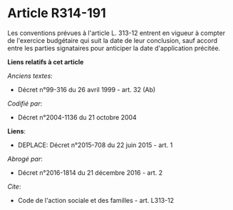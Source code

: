 # Article R314-191

Les conventions prévues à l'article L. 313-12 entrent en vigueur à compter de l'exercice budgétaire qui suit la date de leur
conclusion, sauf accord entre les parties signataires pour anticiper la date d'application précitée.

**Liens relatifs à cet article**

_Anciens textes_:

  - Décret n°99-316 du 26 avril 1999 - art. 32 (Ab)

_Codifié par_:

  - Décret n°2004-1136 du 21 octobre 2004

**Liens**:

  - DEPLACE: Décret n°2015-708 du 22 juin 2015 - art. 1

_Abrogé par_:

  - Décret n°2016-1814 du 21 décembre 2016 - art. 2

_Cite_:

  - Code de l'action sociale et des familles - art. L313-12
